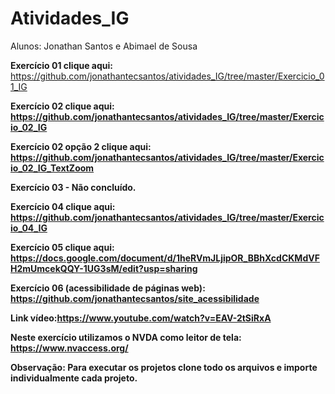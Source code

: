 # Atividades_IG

Alunos: Jonathan Santos e Abimael de Sousa

<b>Exercício 01 clique aqui:</b>
https://github.com/jonathantecsantos/atividades_IG/tree/master/Exercicio_01_IG

<b>Exercício 02 clique aqui:
https://github.com/jonathantecsantos/atividades_IG/tree/master/Exercicio_02_IG

<b>Exercício 02 opção 2 clique aqui:</b>
https://github.com/jonathantecsantos/atividades_IG/tree/master/Exercicio_02_IG_TextZoom

<b>Exercício 03 - Não concluído.</b>

<b>Exercício 04 clique aqui:</b>
https://github.com/jonathantecsantos/atividades_IG/tree/master/Exercicio_04_IG

<b>Exercício 05 clique aqui:</b>
https://docs.google.com/document/d/1heRVmJLjipOR_BBhXcdCKMdVFH2mUmcekQQY-1UG3sM/edit?usp=sharing

<b>Exercício 06 (acessibilidade de páginas web):</b>
https://github.com/jonathantecsantos/site_acessibilidade

Link vídeo:https://www.youtube.com/watch?v=EAV-2tSiRxA

Neste exercício utilizamos o NVDA como leitor de tela: https://www.nvaccess.org/


Observação: Para executar os projetos clone todo os arquivos e importe individualmente cada projeto.
